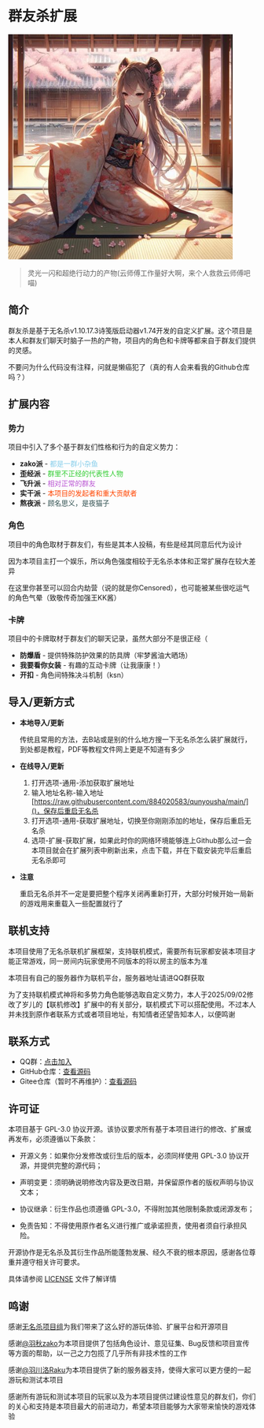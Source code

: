 # 群友杀扩展

![云师傅](群友杀/image/character/yunjian.jpg?raw=true)

> 灵光一闪和超绝行动力的产物(云师傅工作量好大啊，来个人救救云师傅吧喵)

## 简介

群友杀是基于无名杀v1.10.17.3诗笺版启动器v1.74开发的自定义扩展。这个项目是本人和群友们聊天时脑子一热的产物，项目内的角色和卡牌等都来自于群友们提供的灵感。

不要问为什么代码没有注释，问就是懒癌犯了（真的有人会来看我的Github仓库吗？）

## 扩展内容
### 势力

项目中引入了多个基于群友们性格和行为的自定义势力：

- **zako派** - <span style="color:#87CEEB">都是一群小杂鱼</span>
- **歪经派** - <span style="color:#32CD32">群里不正经的代表性人物</span>
- **飞升派** - <span style="color:#BA55D3">相对正常的群友</span>
- **实干派** - <span style="color:#FF4500">本项目的发起者和重大贡献者</span>
- **熬夜派** - <span style="color:#2F4F4F">顾名思义，是夜猫子</span>

### 角色

项目中的角色取材于群友们，有些是其本人投稿，有些是经其同意后代为设计

因为本项目主打一个娱乐，所以角色强度相较于无名杀本体和正常扩展存在较大差异

在这里你甚至可以回合内劫营（说的就是你Censored），也可能被某些很吃运气的角色气晕（致敬传奇加强王KK酱）

### 卡牌

项目中的卡牌取材于群友们的聊天记录，虽然大部分不是很正经（

- **防爆盾** - 提供特殊防护效果的防具牌（牢梦酱油大晒场）
- **我要看你女装** - 有趣的互动卡牌（让我康康！）
- **开扣** - 角色间特殊决斗机制（ksn）

## 导入/更新方式
- **本地导入/更新**

    传统且常用的方法，去B站或是别的什么地方搜一下无名杀怎么装扩展就行，到处都是教程，PDF等教程文件网上更是不知道有多少

- **在线导入/更新**

    1. 打开选项-通用-添加获取扩展地址
    2. 输入地址名称-输入地址[https://raw.githubusercontent.com/884020583/qunyousha/main/]()，保存后重启无名杀
    3. 打开选项-通用-获取扩展地址，切换至你刚刚添加的地址，保存后重启无名杀
    4. 选项-扩展-获取扩展，如果此时你的网络环境能够连上Github那么过一会本项目就会在扩展列表中刷新出来，点击下载，并在下载安装完毕后重启无名杀即可

- **注意**

    重启无名杀并不一定是要把整个程序关闭再重新打开，大部分时候开始一局新的游戏用来重载入一些配置就行了

## 联机支持

本项目使用了无名杀联机扩展框架，支持联机模式，需要所有玩家都安装本项目才能正常游戏，同一房间内玩家使用不同版本的将以房主的版本为准

本项目有自己的服务器作为联机平台，服务器地址请进QQ群获取

为了支持联机模式神将和多势力角色能够选取自定义势力，本人于2025/09/02修改了岁儿的【联机修改】扩展中的有关部分，联机模式下可以搭配使用。不过本人并未找到原作者联系方式或者项目地址，有知情者还望告知本人，以便鸣谢

## 联系方式

- QQ群：[点击加入](https://qm.qq.com/q/DKBfxgqP4G)
- GitHub仓库：[查看源码](https://github.com/884020583/qunyousha/tree/main)
- Gitee仓库（暂时不再维护）：[查看源码](https://gitee.com/mountain-water-li/qunyousha/tree/main)

## 许可证

本项目基于 GPL-3.0 协议开源。该协议要求所有基于本项目进行的修改、扩展或再发布，必须遵循以下条款：

- 开源义务：如果你分发修改或衍生后的版本，必须同样使用 GPL-3.0 协议开源，并提供完整的源代码；

- 声明变更：须明确说明修改内容及更改日期，并保留原作者的版权声明与协议文本；

- 协议继承：衍生作品也须遵循 GPL-3.0，不得附加其他限制条款或闭源发布；

- 免责告知：不得使用原作者名义进行推广或承诺担责，使用者须自行承担风险。

开源协作是无名杀及其衍生作品所能蓬勃发展、经久不衰的根本原因，感谢各位尊重并遵守相关许可要求。

具体请参阅 [LICENSE](LICENSE) 文件了解详情

## 鸣谢

感谢[无名杀项目组](https://github.com/libnoname/noname/tree/master)为我们带来了这么好的游玩体验、扩展平台和开源项目

感谢[@羽秋zako]()为本项目提供了包括角色设计、意见征集、Bug反馈和项目宣传等方面的帮助，以一己之力包揽了几乎所有非技术性的工作

感谢[@羽川洛Raku]()为本项目提供了新的服务器支持，使得大家可以更方便的一起游玩和测试本项目

感谢所有游玩和测试本项目的玩家以及为本项目提供过建设性意见的群友们，你们的关心和支持是本项目最大的前进动力，希望本项目能够为大家带来愉快的游戏体验
